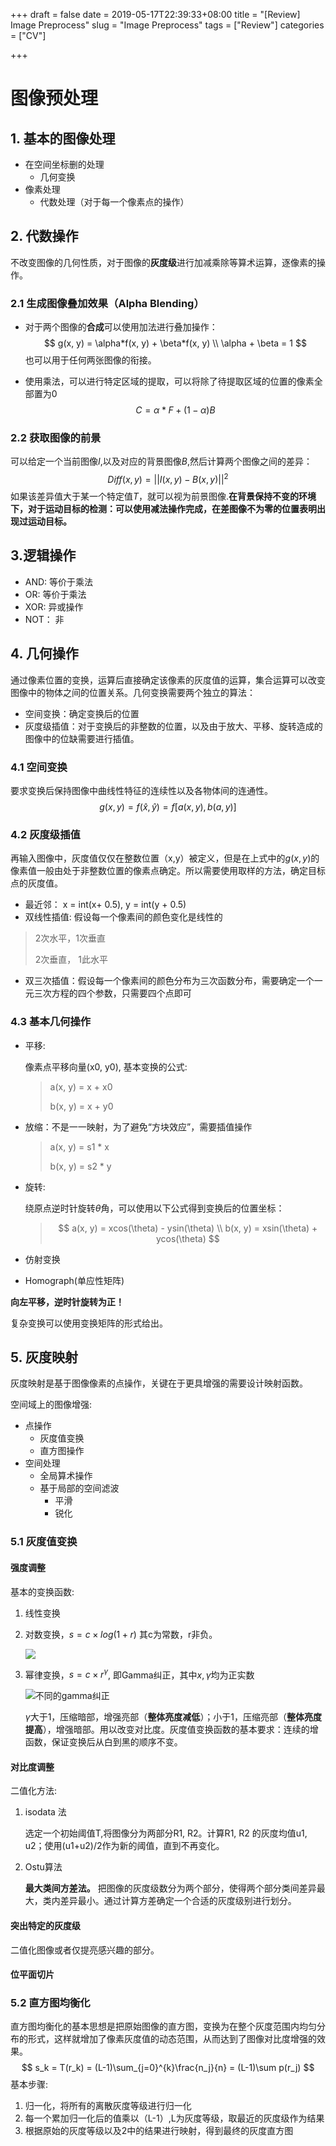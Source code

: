 +++
draft = false
date = 2019-05-17T22:39:33+08:00
title = "[Review] Image Preprocess"
slug = "Image Preprocess"
tags = ["Review"]
categories = ["CV"]

+++

# 图像预处理



## 1. 基本的图像处理

- 在空间坐标删的处理
  - 几何变换
- 像素处理
  - 代数处理（对于每一个像素点的操作）

## 2. 代数操作

不改变图像的几何性质，对于图像的**灰度级**进行加减乘除等算术运算，逐像素的操作。

### 2.1 生成图像叠加效果（Alpha Blending）

- 对于两个图像的**合成**可以使用加法进行叠加操作：
  $$
   g(x, y) = \alpha*f(x, y) + \beta*f(x, y) \\
   \alpha + \beta = 1
  $$
  也可以用于任何两张图像的衔接。

- 使用乘法，可以进行特定区域的提取，可以将除了待提取区域的位置的像素全部置为0
  $$
  C = \alpha*F + (1-\alpha)B
  $$

### 2.2 获取图像的前景

可以给定一个当前图像$I$,以及对应的背景图像$B$,然后计算两个图像之间的差异：
$$
Diff(x,y) = ||I(x, y) \; - \; B(x,y)||^2
$$
如果该差异值大于某一个特定值$T$，就可以视为前景图像.**在背景保持不变的环境下，对于运动目标的检测：可以使用减法操作完成，在差图像不为零的位置表明出现过运动目标。**

## 3.逻辑操作

- AND: 等价于乘法
- OR: 等价于乘法
- XOR: 异或操作
- NOT： 非

## 4. 几何操作

通过像素位置的变换，运算后直接确定该像素的灰度值的运算，集合运算可以改变图像中的物体之间的位置关系。几何变换需要两个独立的算法：

- 空间变换：确定变换后的位置
- 灰度级插值：对于变换后的非整数的位置，以及由于放大、平移、旋转造成的图像中的位缺需要进行插值。

### 4.1 空间变换

要求变换后保持图像中曲线性特征的连续性以及各物体间的连通性。
$$
g(x,y) = f(\hat{x}, \hat{y}) = f[a(x, y), b(a, y)]
$$

### 4.2 灰度级插值

再输入图像中，灰度值仅仅在整数位置（x,y）被定义，但是在上式中的$g(x, y)$的像素值一般由处于非整数位置的像素点确定。所以需要使用取样的方法，确定目标点的灰度值。

- 最近邻： x = int(x+ 0.5), y = int(y + 0.5)
- 双线性插值: 假设每一个像素间的颜色变化是线性的

> 2次水平，1次垂直
>
> 2次垂直， 1此水平



- 双三次插值：假设每一个像素间的颜色分布为三次函数分布，需要确定一个一元三次方程的四个参数，只需要四个点即可

### 4.3 基本几何操作

- 平移:

  像素点平移向量(x0, y0), 基本变换的公式:

  > a(x, y) = x + x0
  >
  > b(x, y) = x + y0



- 放缩：不是一一映射，为了避免“方块效应”，需要插值操作

  > a(x, y) = s1 * x
  >
  > b(x, y) = s2 * y

- 旋转:

  绕原点逆时针旋转$\theta$角，可以使用以下公式得到变换后的位置坐标：

  > $$
  > a(x, y) = xcos(\theta) - ysin(\theta) \\
  > b(x, y) = xsin(\theta) + ycos(\theta)
  > $$



- 仿射变换

- Homograph(单应性矩阵)

**向左平移，逆时针旋转为正！**

复杂变换可以使用变换矩阵的形式给出。

## 5. 灰度映射

灰度映射是基于图像像素的点操作，关键在于更具增强的需要设计映射函数。

空间域上的图像增强:

- 点操作
  - 灰度值变换
  - 直方图操作
- 空间处理
  - 全局算术操作
  - 基于局部的空间滤波
    - 平滑
    - 锐化

### 5.1 灰度值变换

#### 强度调整

基本的变换函数:

1. 线性变换

2. 对数变换，$s = c×log(1+r)$ 其c为常数，r非负。

   ![](https://mediainter.innohub.top/190517-bm.png)



3. 幂律变换，$s = c × r^\gamma$, 即Gamma纠正，其中$x, \gamma$均为正实数

   ![不同的gamma纠正](https://mediainter.innohub.top/190517-gam1.png)

   $\gamma$大于1，压缩暗部，增强亮部（**整体亮度减低**）；小于1，压缩亮部（**整体亮度提高**），增强暗部。用以改变对比度。灰度值变换函数的基本要求：连续的增函数，保证变换后从白到黑的顺序不变。



#### 对比度调整

二值化方法:

1. isodata 法

   选定一个初始阈值T,将图像分为两部分R1, R2。计算R1, R2 的灰度均值u1, u2；使用(u1+u2)/2作为新的阈值，直到不再变化。

2. Ostu算法

   **最大类间方差法。** 把图像的灰度级数分为两个部分，使得两个部分类间差异最大，类内差异最小。通过计算方差确定一个合适的灰度级别进行划分。

#### 突出特定的灰度级

二值化图像或者仅提亮感兴趣的部分。

#### 位平面切片

### 5.2 直方图均衡化

直方图均衡化的基本思想是把原始图像的直方图，变换为在整个灰度范围内均匀分布的形式，这样就增加了像素灰度值的动态范围，从而达到了图像对比度增强的效果。
$$
s_k = T(r_k) = (L-1)\sum_{j=0}^{k}\frac{n_j}{n} = (L-1)\sum p(r_j)
$$
基本步骤:

1. 归一化，将所有的离散灰度等级进行归一化
2. 每一个累加归一化后的值乘以（L-1）,L为灰度等级，取最近的灰度级作为结果
3. 根据原始的灰度等级以及2中的结果进行映射，得到最终的灰度直方图
